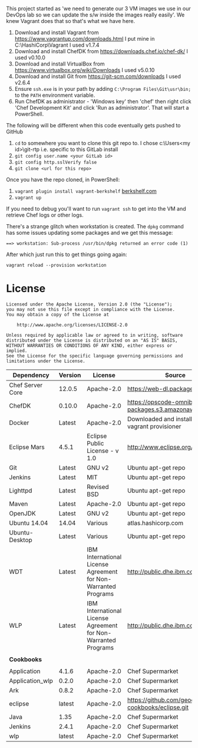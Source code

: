This project started as 'we need to generate our 3 VM images we use in our DevOps lab so we can update the s/w inside the images really easily'.
We knew Vagrant does that so that's what we have here.

1. Download and install Vagrant from https://www.vagrantup.com/downloads.html I put mine in C:\HashiCorp\Vagrant I used v1.7.4
1. Download and install ChefDK from https://downloads.chef.io/chef-dk/ I used v0.10.0
1. Download and install VirtualBox from https://www.virtualbox.org/wiki/Downloads I used v5.0.10
1. Download and install Git from https://git-scm.com/downloads I used v2.6.4
1. Ensure `ssh.exe` is in your path by adding `C:\Program Files\Git\usr\bin;` to the `PATH` environment variable.
1. Run ChefDK as administrator - 'Windows key' then 'chef' then right click 'Chef Development Kit' and click 'Run as administrator'. That will start a PowerShell.

The following will be different when this code eventually gets pushed to GitHub
1. `cd` to somewhere you want to clone this git repo to. I chose c:\Users\<my id>\git-rtp i.e. specific to this GitLab install
1. `git config user.name <your GitLab id>`
1. `git config http.sslVerify false`
1. `git clone <url for this repo>`

Once you have the repo cloned, in PowerShell:
1. `vagrant plugin install vagrant-berkshelf` [berkshelf.com](http://berkshelf.com/)
1. `vagrant up`

If you need to debug you'll want to run `vagrant ssh` to get into the VM and retrieve Chef logs or other logs.

There's a strange glitch when workstation is created. The `dpkg` command has some issues updating some packages and we get this message:

`==> workstation: Sub-process /usr/bin/dpkg returned an error code (1)`

After which just run this to get things going again:

`vagrant reload --provision workstation`

# License

```text
Licensed under the Apache License, Version 2.0 (the "License");
you may not use this file except in compliance with the License.
You may obtain a copy of the License at

    http://www.apache.org/licenses/LICENSE-2.0

Unless required by applicable law or agreed to in writing, software
distributed under the License is distributed on an "AS IS" BASIS,
WITHOUT WARRANTIES OR CONDITIONS OF ANY KIND, either express or implied.
See the License for the specific language governing permissions and
limitations under the License.
```

| **Dependency**   | **Version** | **License**                                                    | **Source**                                        | **license page**                                                                                   |
|------------------|-------------|----------------------------------------------------------------|---------------------------------------------------|----------------------------------------------------------------------------------------------------|
| Chef Server Core | 12.0.5      | Apache-2.0                                                     | https://web-dl.packagecloud.io                    | https://downloads.chef.io/chef-server/12.6.0/ubuntu/14.04/license.html                             |
| ChefDK           | 0.10.0      | Apache-2.0                                                     | https://opscode-omnibus-packages.s3.amazonaws.com | https://downloads.chef.io/chef-dk/0.13.21/ubuntu/12.04-13.10-14.04/license.html                    |
| Docker           | Latest      | Apache-2.0                                                     | Downloaded and installed by vagrant provisioner   | https://www.docker.com/components-licenses                                                         |
| Eclipse Mars     | 4.5.1       | Eclipse Public License - v 1.0                                 | http://www.eclipse.org/downloads                  | https://www.eclipse.org/legal/epl-v10.html                                                         |
| Git              | Latest      | GNU v2                                                         | Ubuntu apt-get repo                               | https://git-scm.com/about/free-and-open-source                                                     |
| Jenkins          | Latest      | MIT                                                            | Ubuntu apt-get repo                               | https://jenkins.io/license/                                                                        |
| Lighttpd         | Latest      | Revised BSD                                                    | Ubuntu apt-get repo                               | https://www.lighttpd.net/                                                                          |
| Maven            | Latest      | Apache-2.0                                                     | Ubuntu apt-get repo                               | https://www.apache.org/licenses/                                                                   |
| OpenJDK          | Latest      | GNU v2                                                         | Ubuntu apt-get repo                               | http://openjdk.java.net/legal/gplv2+ce.html                                                        |
| Ubuntu 14.04     | 14.04       | Various                                                        | atlas.hashicorp.com                               | http://www.ubuntu.com/about/about-ubuntu/licensing                                                 |
| Ubuntu-Desktop   | Latest      | Various                                                        | Ubuntu apt-get repo                               | http://www.ubuntu.com/about/about-ubuntu/licensing                                                 |
| WDT              | Latest      | IBM International License Agreement for Non-Warranted Programs | http://public.dhe.ibm.com/ibmdl                   | https://developer.ibm.com/wasdev/downloads/#asset/tools-WebSphere_Developer_Tools_for_Eclipse_Mars |
| WLP              | Latest      | IBM International License Agreement for Non-Warranted Programs | http://public.dhe.ibm.com/ibmdl                   | https://developer.ibm.com/wasdev/downloads/#asset/runtimes-wlp-javaee7                             |
|                  |             |                                                                |                                                   |                                                                                                    |
| **Cookbooks**    |             |                                                                |                                                   |                                                                                                    |
|                  |             |                                                                |                                                   |                                                                                                    |
| Application      | 4.1.6       | Apache-2.0                                                     | Chef Supermarket                                  | https://supermarket.chef.io/cookbooks/application                                                  |
| Application_wlp  | 0.2.0       | Apache-2.0                                                     | Chef Supermarket                                  | https://supermarket.chef.io/cookbooks/application_wlp                                              |
| Ark              | 0.8.2       | Apache-2.0                                                     | Chef Supermarket                                  | https://supermarket.chef.io/cookbooks/ark                                                          |
| eclipse          | latest      | Apache-2.0                                                     | https://github.com/geocent-cookbooks/eclipse.git  | https://github.com/geocent-cookbooks/eclipse/blob/master/LICENSE                                   |
| Java             | 1.35        | Apache-2.0                                                     | Chef Supermarket                                  | https://supermarket.chef.io/cookbooks/java                                                         |
| Jenkins          | 2.4.1       | Apache-2.0                                                     | Chef Supermarket                                  | https://supermarket.chef.io/cookbooks/jenkins                                                      |
| wlp              | latest      | Apache-2.0                                                     | Chef Supermarket                                  | https://supermarket.chef.io/cookbooks/wlp                                                          |
